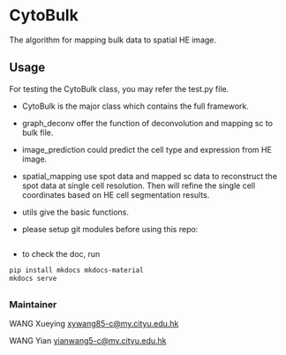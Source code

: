 # CytoBulk
The algorithm for mapping bulk data to spatial HE image.


## Usage

For testing the CytoBulk class, you may refer the test.py file.
- CytoBulk is the major class which contains the full framework.
- graph_deconv offer the function of deconvolution and mapping sc to bulk file.
- image_prediction could predict the cell type and expression from HE image.
- spatial_mapping use spot data and mapped sc data to reconstruct the spot data at single cell resolution. Then will refine the single cell coordinates based on HE cell segmentation results.
- utils give the basic functions.

- please setup git modules before using this repo:
```bash

```

- to check the doc, run
```bash
pip install mkdocs mkdocs-material
mkdocs serve
```

## 




### Maintainer
WANG Xueying xywang85-c@my.cityu.edu.hk

WANG Yian yianwang5-c@my.cityu.edu.hk
